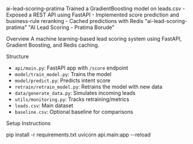 ai-lead-scoring-pratima
Trained a GradientBoosting model on leads.csv - Exposed a REST API using FastAPI - Implemented score prediction and business-rule reranking - Cached predictions with Redis
"ai-lead-scoring-pratima" 
"AI Lead Scoring - Pratima Borude"

Overview
A machine learning-based lead scoring system using FastAPI, Gradient Boosting, and Redis caching.

Structure
- `api/main.py`: FastAPI app with `/score` endpoint
- `model/train_model.py`: Trains the model
- `model/predict.py`: Predicts intent score
- `retrain/retrain_model.py`: Retrains the model with new data
- `data/generate_data.py`: Simulates incoming leads
- `utils/monitoring.py`: Tracks retraining/metrics
- `leads.csv`: Main dataset
- `baseline.csv`: Optional baseline for comparisons

Setup Instructions

pip install -r requirements.txt
uvicorn api.main:app --reload
